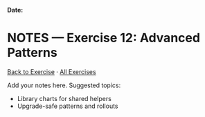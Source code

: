 **Date:** 

# NOTES — Exercise 12: Advanced Patterns

[Back to Exercise](./README.md) · [All Exercises](../../README.md#exercises)

Add your notes here. Suggested topics:
- Library charts for shared helpers
- Upgrade-safe patterns and rollouts


